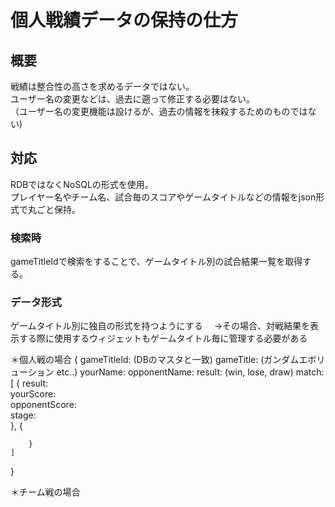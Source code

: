 # 個人戦績データの保持の仕方  
## 概要  
戦績は整合性の高さを求めるデータではない。  
ユーザー名の変更などは、過去に遡って修正する必要はない。  
（ユーザー名の変更機能は設けるが、過去の情報を抹殺するためのものではない)  

## 対応  
RDBではなくNoSQLの形式を使用。  
プレイヤー名やチーム名、試合毎のスコアやゲームタイトルなどの情報をjson形式で丸ごと保持。  

### 検索時  
gameTitleIdで検索をすることで、ゲームタイトル別の試合結果一覧を取得する。  


### データ形式  
ゲームタイトル別に独自の形式を持つようにする　
→その場合、対戦結果を表示する際に使用するウィジェットもゲームタイトル毎に管理する必要がある   　

＊個人戦の場合
{
    gameTitleId: (DBのマスタと一致)
    gameTitle: (ガンダムエボリューション etc..)
    yourName: 
    opponentName:
    result: (win, lose, draw)
    match: [
        {
            result:   
            yourScore:  
            opponentScore:  
            stage:    
        },
        {

        }
    ]
}
  
＊チーム戦の場合